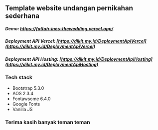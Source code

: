 ## Template website undangan pernikahan sederhana

##### Demo: https://fattah-ines-thewedding.vercel.app/

##### Deployment API Vercel: [https://dikit.my.id/DeploymentApiVercel](https://dikit.my.id/DeploymentApiVercel)
##### Deployment API Hosting: [https://dikit.my.id/DeploymentApiHosting](https://dikit.my.id/DeploymentApiHosting)

### Tech stack
- Bootstrap 5.3.0
- AOS 2.3.4
- Fontawsome 6.4.0
- Google Fonts
- Vanilla JS

### Terima kasih banyak teman teman
